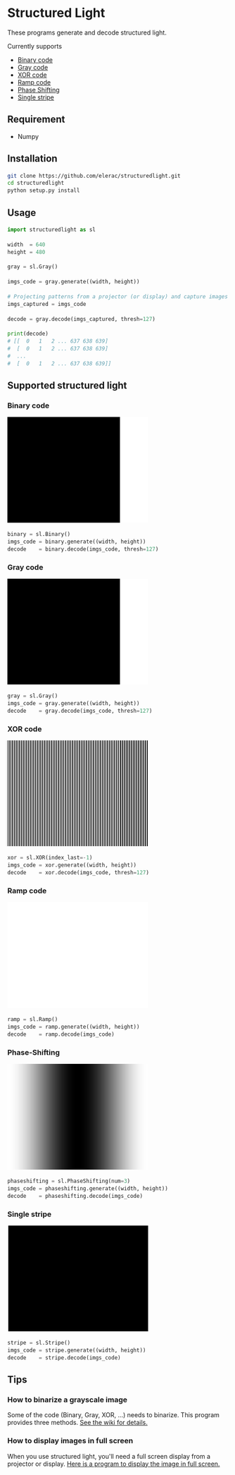 # Structured Light
These programs generate and decode structured light. 

Currently supports 
* [Binary code](#Binary-code)
* [Gray code](#Gray-code)
* [XOR code](#XOR-code)
* [Ramp code](#Ramp-code)
* [Phase Shifting](#Phase-Shifting)
* [Single stripe](#Single-stripe)

## Requirement
* Numpy

## Installation
```sh
git clone https://github.com/elerac/structuredlight.git 
cd structuredlight
python setup.py install
```

## Usage
```python
import structuredlight as sl

width  = 640
height = 480

gray = sl.Gray()

imgs_code = gray.generate((width, height))

# Projecting patterns from a projector (or display) and capture images
imgs_captured = imgs_code

decode = gray.decode(imgs_captured, thresh=127)

print(decode)
# [[  0   1   2 ... 637 638 639]
#  [  0   1   2 ... 637 638 639]
#  ...
#  [  0   1   2 ... 637 638 639]]
```

## Supported structured light

### Binary code
![](documents/binary.gif)
```python
binary = sl.Binary()
imgs_code = binary.generate((width, height))
decode    = binary.decode(imgs_code, thresh=127)
```

### Gray code
![](documents/gray.gif)
```python
gray = sl.Gray()
imgs_code = gray.generate((width, height))
decode    = gray.decode(imgs_code, thresh=127)
```

### XOR code
![](documents/xor.gif)
```python
xor = sl.XOR(index_last=-1)
imgs_code = xor.generate((width, height))
decode    = xor.decode(imgs_code, thresh=127)
```

### Ramp code
![](documents/ramp.gif)
```python
ramp = sl.Ramp()
imgs_code = ramp.generate((width, height))
decode    = ramp.decode(imgs_code)
```

### Phase-Shifting
![](documents/phaseshifting.gif)
```python
phaseshifting = sl.PhaseShifting(num=3)
imgs_code = phaseshifting.generate((width, height))
decode    = phaseshifting.decode(imgs_code)
```

### Single stripe
![](documents/stripe.gif)
```python
stripe = sl.Stripe()
imgs_code = stripe.generate((width, height))
decode    = stripe.decode(imgs_code)
```

## Tips
### How to binarize a grayscale image
Some of the code (Binary, Gray, XOR, ...) needs to binarize. This program provides three methods. [See the wiki for details.](https://github.com/elerac/structuredlight/wiki#how-to-binarize-a-grayscale-image)

### How to display images in full screen
When you use structured light, you'll need a full screen display from a projector or display. [Here is a program to display the image in full screen.](https://github.com/elerac/fullscreen)